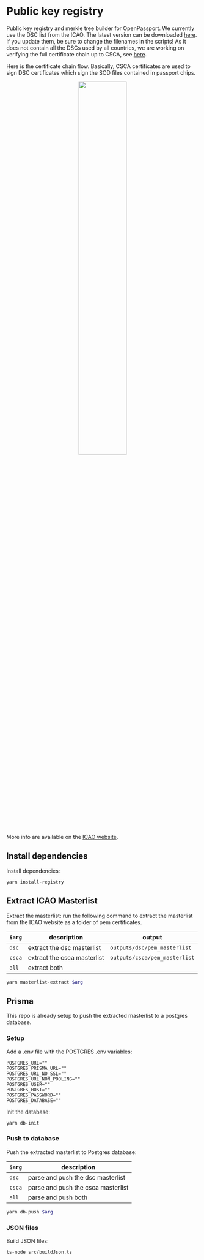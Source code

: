 # Public key registry

Public key registry and merkle tree builder for OpenPassport.
We currently use the DSC list from the ICAO. The latest version can be downloaded [here](https://download.pkd.icao.int/). If you update them, be sure to change the filenames in the scripts!
As it does not contain all the DSCs used by all countries, we are working on verifying the full certificate chain up to CSCA, see [here](https://github.com/zk-passport/proof-of-passport/issues/37).

Here is the certificate chain flow. Basically, CSCA certificates are used to sign DSC certificates which sign the SOD files contained in passport chips.

<p align="center">
  <img src="https://i.imgur.com/5h0S9Eh.jpeg" width="50%" height="50%">
</p>


More info are available on the [ICAO website](https://www.icao.int/Security/FAL/PKD/Pages/icao-master-list.aspx).

## Install dependencies

Install dependencies:
```
yarn install-registry
```

## Extract ICAO Masterlist

Extract the masterlist:
run the following command to extract the masterlist from the ICAO website as a folder of pem certificates.

| `$arg` | description | output |
| --- | --- | --- |
| `dsc` | extract the dsc masterlist | `outputs/dsc/pem_masterlist` |
| `csca` | extract the csca masterlist | `outputs/csca/pem_masterlist` |
| `all` | extract both

```bash
yarn masterlist-extract $arg
```

## Prisma
This repo is already setup to push the extracted masterlist to a postgres database.

### Setup
Add a .env file with the POSTGRES .env variables:
``` shell
POSTGRES_URL=""
POSTGRES_PRISMA_URL=""
POSTGRES_URL_NO_SSL=""
POSTGRES_URL_NON_POOLING=""
POSTGRES_USER=""
POSTGRES_HOST=""
POSTGRES_PASSWORD=""
POSTGRES_DATABASE=""
```
Init the database:
```bash
yarn db-init
```

### Push to database
Push the extracted masterlist to Postgres database:

| `$arg` | description |
| --- | --- |
| `dsc` | parse and push the dsc masterlist |
| `csca` | parse and push the csca masterlist |
| `all` | parse and push both

```bash
yarn db-push $arg
```

### JSON files

Build JSON files:
```
ts-node src/buildJson.ts
```
